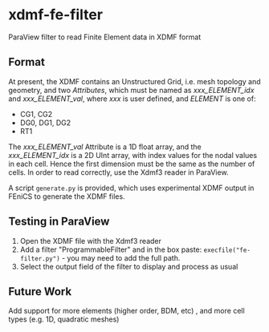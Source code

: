 
# xdmf-fe-filter

ParaView filter to read Finite Element data in XDMF format

## Format
At present, the XDMF contains an Unstructured Grid, i.e. mesh topology and geometry, and two *Attributes*, which
must be named as *xxx_ELEMENT_idx* and *xxx_ELEMENT_val*, where *xxx* is user defined, and *ELEMENT* is one of:

 * CG1, CG2
 * DG0, DG1, DG2
 * RT1

The *xxx_ELEMENT_val* Attribute is a 1D float array, and the *xxx_ELEMENT_idx* is a 2D UInt array, with index values
for the nodal values in each cell. Hence the first dimension must be the same as the number of cells.
In order to read correctly, use the Xdmf3 reader in ParaView.

A script `generate.py` is provided, which uses experimental XDMF output in FEniCS to generate the XDMF files.

## Testing in ParaView

 1. Open the XDMF file with the Xdmf3 reader
 2. Add a filter "ProgrammableFilter" and in the box paste: `execfile("fe-filter.py")` - you may need to add the full path.
 3. Select the output field of the filter to display and process as usual

## Future Work

Add support for more elements (higher order, BDM, etc) , and more cell types (e.g. 1D, quadratic meshes)

